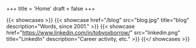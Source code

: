 +++
title = 'Home'
draft = false
+++

{{< showcases >}}
{{< showcase href="/blog" src="blog.jpg" title="blog" description="Words, since 2001." >}}
{{< showcase href="https://www.linkedin.com/in/tobyoxborrow/" src="linkedin.png" title="LinkedIn" description="Career activity, etc." >}}
{{</ showcases >}}
